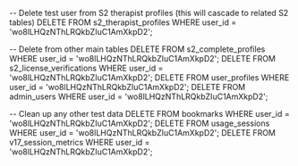 -- Delete test user from S2 therapist profiles (this will cascade to related S2 tables)
DELETE FROM s2_therapist_profiles WHERE user_id = 'wo8lLHQzNThLRQkbZIuC1AmXkpD2';

-- Delete from other main tables
DELETE FROM s2_complete_profiles WHERE user_id = 'wo8lLHQzNThLRQkbZIuC1AmXkpD2';
DELETE FROM s2_license_verifications WHERE user_id = 'wo8lLHQzNThLRQkbZIuC1AmXkpD2';
DELETE FROM user_profiles WHERE user_id = 'wo8lLHQzNThLRQkbZIuC1AmXkpD2';
DELETE FROM admin_users WHERE user_id = 'wo8lLHQzNThLRQkbZIuC1AmXkpD2';

-- Clean up any other test data
DELETE FROM bookmarks WHERE user_id = 'wo8lLHQzNThLRQkbZIuC1AmXkpD2';
DELETE FROM usage_sessions WHERE user_id = 'wo8lLHQzNThLRQkbZIuC1AmXkpD2';
DELETE FROM v17_session_metrics WHERE user_id = 'wo8lLHQzNThLRQkbZIuC1AmXkpD2';